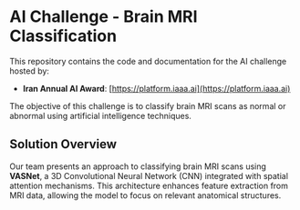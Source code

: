 # AI Challenge - Brain MRI Classification

This repository contains the code and documentation for the AI challenge hosted by:
- **Iran Annual AI Award**: [https://platform.iaaa.ai](https://platform.iaaa.ai)

The objective of this challenge is to classify brain MRI scans as normal or abnormal using artificial intelligence techniques.

## Solution Overview

Our team presents an approach to classifying brain MRI scans using **VASNet**, a 3D Convolutional Neural Network (CNN) integrated with spatial attention mechanisms. This architecture enhances feature extraction from MRI data, allowing the model to focus on relevant anatomical structures.








